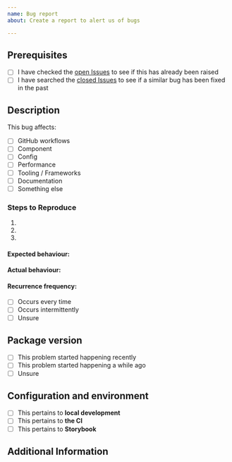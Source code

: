 ```yaml
---
name: Bug report
about: Create a report to alert us of bugs

---
```


## Prerequisites

* [ ] I have checked the [open Issues](https://github.com/Legal-General-Group-Digital/frontend-platform/issues) to see if this has already been raised
* [ ] I have searched the [closed Issues](https://github.com/Legal-General-Group-Digital/frontend-platform/issues?q=is%3Aissue+is%3Aclosed) to see if a similar bug has been fixed in the past

## Description

This bug affects:

* [ ] GitHub workflows
* [ ] Component
* [ ] Config
* [ ] Performance
* [ ] Tooling / Frameworks
* [ ] Documentation
* [ ] Something else

### Steps to Reproduce

<!-- Describe the exact steps which reproduce the problem in as many details as possible -->

1. <!-- First Step -->
2. <!-- Second Step -->
3. <!-- and so on… -->

#### Expected behaviour:

<!-- What you expect to happen -->

#### Actual behaviour:

<!-- What actually happens -->

#### Recurrence frequency:

* [ ] Occurs every time
* [ ] Occurs intermittently
* [ ] Unsure

## Package version

* [ ] This problem started happening recently
* [ ] This problem started happening a while ago
* [ ] Unsure

<!-- If you know the package version when this was introduced, please write below -->

## Configuration and environment

<!-- Include details about the configuration and environment -->

* [ ] This pertains to **local development**
* [ ] This pertains to **the CI**
* [ ] This pertains to **Storybook**

## Additional Information

<!-- Include any additional information, markdown code snippets, screenshots and such -->
